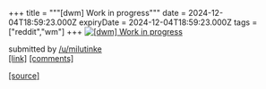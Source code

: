 +++
title = """[dwm] Work in progress"""
date = 2024-12-04T18:59:23.000Z
expiryDate = 2024-12-04T18:59:23.000Z
tags = ["reddit","wm"]
+++
[![[dwm] Work in progress](https://preview.redd.it/przugqefov4e1.png?width=640&crop=smart&auto=webp&s=33f4ad76ee67dd880687451b1659283e7ff32abb "[dwm] Work in progress")](https://www.reddit.com/r/unixporn/comments/1h6o17c/dwm_work_in_progress/)

submitted by [/u/milutinke](https://www.reddit.com/user/milutinke)  
[\[link\]](https://i.redd.it/przugqefov4e1.png) [\[comments\]](https://www.reddit.com/r/unixporn/comments/1h6o17c/dwm_work_in_progress/)

[[source]](https://www.reddit.com/r/unixporn/comments/1h6o17c/dwm_work_in_progress/)
